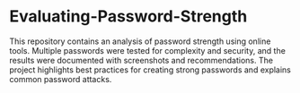 # Evaluating-Password-Strength
This repository contains an analysis of password strength using online tools. Multiple passwords were tested for complexity and security, and the results were documented with screenshots and recommendations. The project highlights best practices for creating strong passwords and explains common password attacks.
